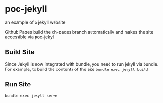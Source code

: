 # poc-jekyll
an example of a jekyll website 

Github Pages build the gh-pages branch automatically and makes the site accessible via [poc-jekyll](http://asaed.github.io/poc-jekyll)

## Build Site
Since Jekyll is now integrated with bundle, you need to run jekyll via bundle. For example, 
to build the contents of the site 
`bundle exec jekyll build`

## Run Site 
`bundle exec jekyll serve`